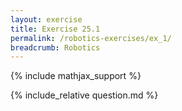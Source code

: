 ```yaml
---
layout: exercise
title: Exercise 25.1
permalink: /robotics-exercises/ex_1/
breadcrumb: Robotics
---
```


{% include mathjax_support %}

<div><i class="arrow-up loader" data-chapter="robotics-exercises" data-exercise="ex_1" data-rating="0"></i></div>
{% include_relative question.md %}
